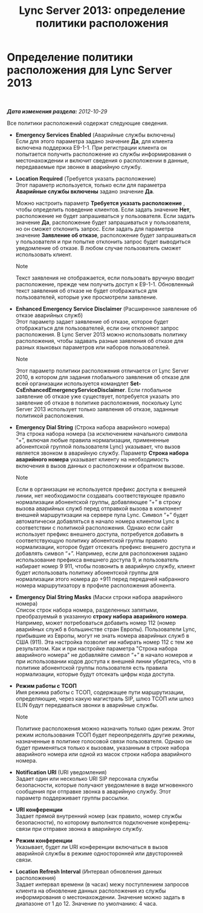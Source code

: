 ﻿---
title: 'Lync Server 2013: определение политики расположения'
TOCTitle: Определение политики расположения
ms:assetid: da3cca7f-f6e5-4b6f-90a1-2008e3dd1ebd
ms:mtpsurl: https://technet.microsoft.com/ru-ru/library/Gg398962(v=OCS.15)
ms:contentKeyID: 49311351
ms.date: 05/19/2016
mtps_version: v=OCS.15
ms.translationtype: HT
---

# Определение политики расположения для Lync Server 2013

 

_**Дата изменения раздела:** 2012-10-29_

Все политики расположений содержат следующие сведения.

  - **Emergency Services Enabled** (Аварийные службы включены)  
    Если для этого параметра задано значение **Да**, для клиента включена поддержка E9-1-1. При регистрации клиента он попытается получить расположение из службы информирования о местонахождении и включит сведения о расположении в данные, передаваемые при звонке в аварийную службу.

<!-- end list -->

  - **Location Required** (Требуется указать расположение)  
    Этот параметр используется, только если для параметра **Аварийные службы включены** задано значение **Да**.
    
    Можно настроить параметр **Требуется указать расположение** , чтобы определить поведение клиентов. Если задать значение **Нет**, расположение не будет запрашиваться у пользователя. Если задать значение **Да**, расположение будет запрашиваться у пользователя, но он сможет отклонить запрос. Если задать для параметра значение **Заявление об отказе**, расположение будет запрашиваться у пользователя и при попытке отклонить запрос будет выводиться уведомление об отказе. В любом случае пользователь сможет использовать клиент.
    
    > [!note]  
    > Текст заявления не отображается, если пользовать вручную вводит расположение, прежде чем получить доступ к E9-1-1. Обновленный текст заявления об отказе не будет отображаться для пользователей, которые уже просмотрели заявление.

<!-- end list -->

  - **Enhanced Emergency Service Disclaimer** (Расширенное заявление об отказе аварийных служб)  
    Этот параметр задает заявление об отказе, которое будет отображаться для пользователей, если они отклоняют запрос расположения. В Lync Server 2013 можно использовать политику расположения, чтобы задавать разные заявления об отказе для разных языковых параметров или наборов пользователей.
    
    > [!note]  
    > Этот параметр политики расположения отличается от Lync Server 2010, в котором для задания глобального заявления об отказе для всей организации используется командлет <strong>Set-CsEnhancedEmergencyServiceDisclaimer</strong>. Если глобальное заявление об отказе уже существует, потребуется указать это заявление об отказе в политике расположения, поскольку Lync Server 2013 использует только заявления об отказе, заданные политикой расположения.

<!-- end list -->

  - **Emergency Dial String** (Строка набора аварийного номера)  
    Эта строка набора номера (за исключением начального символа “+”, включая любые правила нормализации, примененные абонентской группой пользователя Lync) указывает, что вызов является звонком в аварийную службу. Параметр **Строка набора аварийного номера** указывает клиенту на необходимость включения в вызов данных о расположении и обратном вызове.
    
    > [!note]  
    > Если в организации не используется префикс доступа к внешней линии, нет необходимости создавать соответствующее правило нормализации абонентской группы, добавляющее “+” в строку вызова аварийных служб перед отправкой вызова в компонент внешней маршрутизации на сервере пула Lync. Символ “+” будет автоматически добавляться в начало номера клиентом Lync в соответствии с политикой расположения. Однако если сайт использует префикс внешнего доступа, потребуется добавить в соответствующую политику абонентской группы правило нормализации, которое будет отсекать префикс внешнего доступа и добавлять символ “+”. Например, если для расположения задано использование префикса внешнего доступа 9, и пользователь набирает номер 9 911, чтобы позвонить в аварийную службу, клиент будет использовать политику абонентской группы для нормализации этого номера до +911 перед передачей набранного номера маршрутизатору в профиле расположения абонента.

<!-- end list -->

  - **Emergency Dial String Masks** (Маски строки набора аварийного номера)  
    Список строк набора номера, разделенных запятыми, преобразуемый в указанную **строку набора аварийного номера**. Например, может потребоваться добавить номер 112 (номер аварийных служб в большинстве стран Европы). Пользователи Lync, прибывшие из Европы, могут не знать номера аварийных служб в США (911). Эта настройка позволит им набирать номер 112 с тем же результатом. Как и при настройке параметра "Строка набора аварийного номера" не добавляйте символ “+” в начало номеров и при использовании кодов доступа к внешней линии убедитесь, что в политике абонентской группы пользователя есть правила нормализации, которые будут отсекать цифры кода доступа.

<!-- end list -->

  - **Режим работы с ТСОП**  
    Имя режима работы с ТСОП, содержащее пути маршрутизации, определяющие, через какую магистраль SIP, шлюз ТСОП или шлюз ELIN будут передаваться звонки в аварийные службы.
    
    > [!note]  
    > Политике расположения можно назначить только один режим. Этот режим использования ТСОП будет переопределять другие режимы, назначенные в политике голосовой связи пользователя. Однако он будет применяться только к вызовам, указанным в строке набора аварийного номера или одной из масок строки набора аварийного номера.

<!-- end list -->

  - **Notification URI** (URI уведомления)  
    Задает один или несколько URI SIP персонала службы безопасности, которые получают уведомление в виде мгновенного сообщения при отправке звонка в аварийную службу. Этот параметр поддерживает группы рассылки.

<!-- end list -->

  - **URI конференции**  
    Задает прямой внутренний номер (как правило, номер службы безопасности), по которому выполнятся подключение конференц-связи при отправке звонка в аварийную службу.

<!-- end list -->

  - **Режим конференции**  
    Указывает, будет ли URI конференции включаться в вызов аварийной службы в режиме односторонней или двусторонней связи.

<!-- end list -->

  - **Location Refresh Interval** (Интервал обновления данных расположения)  
    Задает интервал времени (в часах) межу поступлением запросов клиента на обновление данных расположения из службы информирования о местонахождении. Значение можно задать в диапазоне от 1 до 12. Значение по умолчанию: 4 часа.

